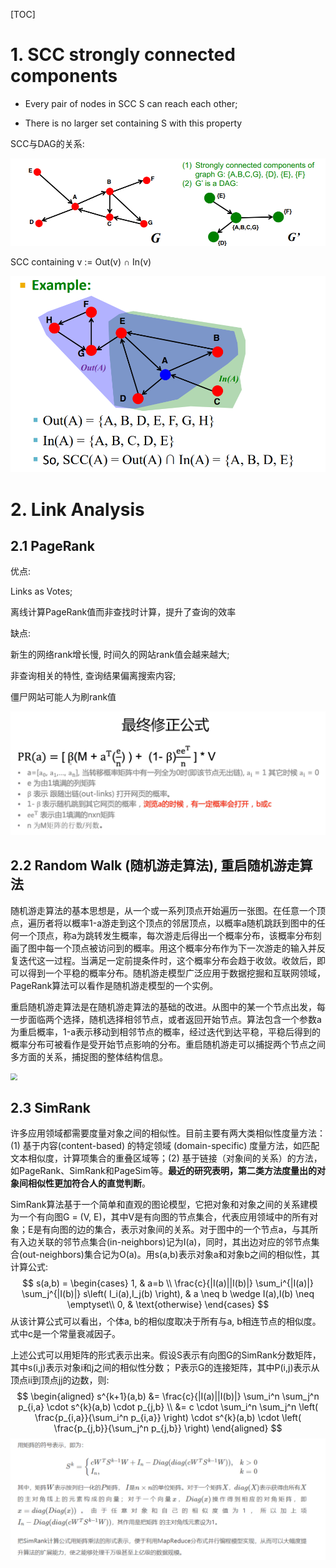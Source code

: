 [TOC]

# 1. SCC strongly connected components

- Every pair of nodes in SCC S can reach each other;

- There is no larger set containing S with this property 

SCC与DAG的关系:

<img src="./imgs/8.png" style="zoom:60%;" />

SCC containing v := Out(v) ∩ In(v)  

<img src="./imgs/9.png" style="zoom:60%;" />

# 2.  Link Analysis  

## 2.1 PageRank

优点: 

Links as Votes; 

离线计算PageRank值而非查找时计算，提升了查询的效率

缺点: 

新生的网络rank增长慢, 时间久的网站rank值会越来越大; 

非查询相关的特性, 查询结果偏离搜索内容;

僵尸网站可能人为刷rank值

<img src="./imgs/10.png" style="zoom: 50%;" />

## 2.2 Random Walk (随机游走算法), 重启随机游走算法

随机游走算法的基本思想是，从一个或一系列顶点开始遍历一张图。在任意一个顶点，遍历者将以概率1-a游走到这个顶点的邻居顶点，以概率a随机跳跃到图中的任何一个顶点，称a为跳转发生概率，每次游走后得出一个概率分布，该概率分布刻画了图中每一个顶点被访问到的概率。用这个概率分布作为下一次游走的输入并反复迭代这一过程。当满足一定前提条件时，这个概率分布会趋于收敛。收敛后，即可以得到一个平稳的概率分布。随机游走模型广泛应用于数据挖掘和互联网领域，PageRank算法可以看作是随机游走模型的一个实例。 

重启随机游走算法是在随机游走算法的基础的改进。从图中的某一个节点出发，每一步面临两个选择，随机选择相邻节点，或者返回开始节点。算法包含一个参数a为重启概率，1-a表示移动到相邻节点的概率，经过迭代到达平稳，平稳后得到的概率分布可被看作是受开始节点影响的分布。重启随机游走可以捕捉两个节点之间多方面的关系，捕捉图的整体结构信息。 

<img src="https://img-blog.csdn.net/20170426102925968?watermark/2/text/aHR0cDovL2Jsb2cuY3Nkbi5uZXQvdTAxMDA0MTgyNA==/font/5a6L5L2T/fontsize/400/fill/I0JBQkFCMA==/dissolve/70/gravity/Center" style="zoom: 67%;" />

## 2.3 SimRank

许多应用领域都需要度量对象之间的相似性。目前主要有两大类相似性度量方法：(1) 基于内容(content-based) 的特定领域 (domain-specific) 度量方法，如匹配文本相似度，计算项集合的重叠区域等；(2) 基于链接（对象间的关系）的方法，如PageRank、SimRank和PageSim等。**最近的研究表明，第二类方法度量出的对象间相似性更加符合人的直觉判断**。

SimRank算法基于一个简单和直观的图论模型，它把对象和对象之间的关系建模为一个有向图G = (V, E)，其中V是有向图的节点集合，代表应用领域中的所有对象；E是有向图的边的集合，表示对象间的关系。对于图中的一个节点a，与其所有入边关联的邻节点集合(in-neighbors)记为I(a)，同时，其出边对应的邻节点集合(out-neighbors)集合记为O(a)。用s(a,b)表示对象a和对象b之间的相似性，其计算公式:
$$
s(a,b) =
\begin{cases}
1, & a=b \\
\frac{c}{|I(a)||I(b)|} \sum_i^{|I(a)|} \sum_j^{|I(b)|} s\left( I_i(a),I_j(b) \right), & a \neq b \wedge I(a),I(b) \neq \emptyset\\
0, & \text{otherwise}
\end{cases}
$$
从该计算公式可以看出，个体a, b的相似度取决于所有与a, b相连节点的相似度。式中c是一个常量衰减因子。 

上述公式可以用矩阵的形式表示出来。假设S表示有向图G的SimRank分数矩阵，其中s(i,j)表示对象i和j之间的相似性分数； P表示G的连接矩阵，其中P(i,j)表示从顶点ii到顶点jj的边数，则:
$$
\begin{aligned}
s^{k+1}(a,b) &= \frac{c}{|I(a)||I(b)|} \sum_i^n \sum_j^n p_{i,a} \cdot s^{k}(a,b) \cdot p_{j,b} \\
&= c \cdot \sum_i^n \sum_j^n \left( \frac{p_{i,a}}{\sum_i^n p_{i,a}} \right) \cdot s^{k}(a,b) \cdot \left( \frac{p_{j,b}}{\sum_j^n p_{j,b}} \right)
\end{aligned}
$$
<img src="./imgs/11.png" style="zoom:60%;" />

